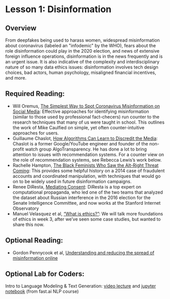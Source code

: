 # Lesson 1: Disinformation 

## Overview

From deepfakes being used to harass women, widespread misinformation about coronavirus (labeled an "infodemic" by the WHO), fears about the role disinformation could play in the 2020 election, and news of extensive foreign influence operations, disinformation is in the news frequently and is an urgent issue. It is also indicative of the complexity and interdisciplinary nature of so many data ethics issues: disinformation involves tech design choices, bad actors, human psychology, misaligned financial incentives, and more.

## Required Reading:

- Will Oremus, [The Simplest Way to Spot Coronavirus Misinformation on Social Media](https://onezero.medium.com/the-simplest-way-to-spot-coronavirus-misinformation-on-social-media-4b7995448071): Effective approaches for identifying misinformation (similar to those used by professional fact-checers) run counter to the research techniques that many of us were taught in school. This outlines the work of Mike Caulfied on simple, yet often counter-intuitive approaches for users.  
- Guillaume Chaslot, [How Algorithms Can Learn to Discredit the Media](https://medium.com/@guillaumechaslot/how-algorithms-can-learn-to-discredit-the-media-d1360157c4fa): Chaslot is a former Google/YouTube engineer and founder of the non-profit watch group AlgoTransparency. He has done a lot to bring attention to issues with recommendation systems. For a counter view on the role of recommendation systems, see Rebecca Lewis’s work below.
- Rachelle Hampton, [The Black Feminists Who Saw the Alt-Right Threat Coming](https://slate.com/technology/2019/04/black-feminists-alt-right-twitter-gamergate.html): This provides some helpful history on a 2014 case of fraudulent accounts and coordinated manipulation, with techniques that would go on to be widely used in future disinformation campaigns.
- Renee DiResta, [Mediating Consent](https://www.ribbonfarm.com/2019/12/17/mediating-consent/): DiResta is a top expert on computational propaganda, who led one of the two teams that analyzed the dataset about Russian interference in the 2016 election for the Senate Intelligence Committee, and now works at the Stanford Internet Observatory
- Manuel Velasquez et al, [“What is ethics?”](https://www.scu.edu/ethics/ethics-resources/ethical-decision-making/what-is-ethics/): We will talk more foundations of ethics in week 3, after we’ve seen some case studies, but wanted to share this now.

## Optional Reading:
- Gordon Pennycook et al, [Understanding and reducing the spread of misinformation online](https://psyarxiv.com/3n9u8/)

## Optional Lab for Coders:
Intro to Language Modeling & Text Generation: [video lecture](https://www.youtube.com/watch?v=PNNHaQUQqW8&list=PLtmWHNX-gukKocXQOkQjuVxglSDYWsSh9&index=12&t=0s) and [jupyter notebook](https://github.com/fastai/course-nlp/blob/master/5-nn-imdb.ipynb) (from fast.ai NLP course)


